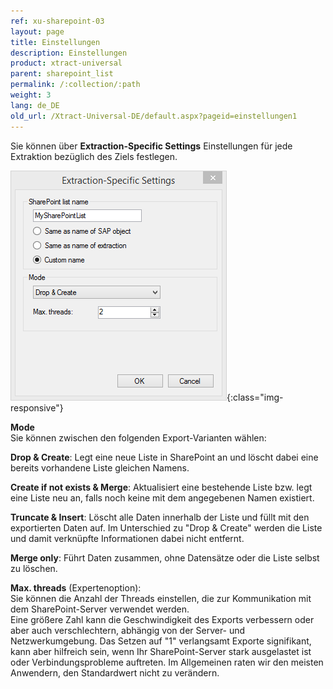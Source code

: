 ```yaml
---
ref: xu-sharepoint-03
layout: page
title: Einstellungen
description: Einstellungen
product: xtract-universal
parent: sharepoint_list
permalink: /:collection/:path
weight: 3
lang: de_DE
old_url: /Xtract-Universal-DE/default.aspx?pageid=einstellungen1
---
```


Sie können über **Extraction-Specific Settings** Einstellungen für jede Extraktion bezüglich des Ziels festlegen.

![SharePointExtractionSpecificSettings](/img/content/SharePointExtractionSpecificSettings.png){:class="img-responsive"}


**Mode**<br>
Sie können zwischen den folgenden Export-Varianten wählen:


**Drop & Create**: Legt eine neue Liste in SharePoint an und löscht dabei eine bereits vorhandene Liste gleichen Namens.

**Create if not exists & Merge**: Aktualisiert eine bestehende Liste bzw. legt eine Liste neu an, falls noch keine mit dem angegebenen Namen existiert.

**Truncate & Insert**: Löscht alle Daten innerhalb der Liste und füllt mit den exportierten Daten auf. Im Unterschied zu "Drop & Create" werden die Liste und damit verknüpfte Informationen dabei nicht entfernt.

**Merge only**: Führt Daten zusammen, ohne Datensätze oder die Liste selbst zu löschen.


**Max. threads** (Expertenoption):<br>
Sie können die Anzahl der Threads einstellen, die zur Kommunikation mit dem SharePoint-Server verwendet werden. <br>Eine größere Zahl kann die Geschwindigkeit des Exports verbessern oder aber auch verschlechtern, abhängig von der Server- und Netzwerkumgebung. Das Setzen auf "1" verlangsamt Exporte signifikant, kann aber hilfreich sein, wenn Ihr SharePoint-Server stark ausgelastet ist oder Verbindungsprobleme auftreten. Im Allgemeinen raten wir den meisten Anwendern, den Standardwert nicht zu verändern.     